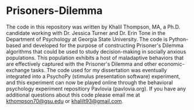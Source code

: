 # Prisoners-Dilemma
The code in this repository was written by Khalil Thompson, MA, a Ph.D. candidate working with Dr. Jessica Turner and Dr. Erin Tone in the Department of Psychology at Georgia State University. The code is Python-based and developed for the purpose of constructing Prisoner's Dilemma algorithms that could be used to study decision-making in socially anxious populations. This population exhibits a host of maladaptive behaviors that are effectively captured with the Prisoner's Dilemma and other economic-exchange tasks. The code used for my dissertation was eventually integrated into a PsychoPy (stimulus presentation software) experiment, and this experiment can now be played online through the behavioral psychology experiment repositiory Pavlovia (pavlovia.org). If you have any additional questions about this code please email me at kthompson70@gsu.edu or khalilt93@gmail.com.

